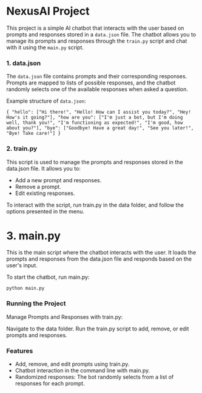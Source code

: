 # NexusAI Project

This project is a simple AI chatbot that interacts with the user based on prompts and responses stored in a `data.json` file. The chatbot allows you to manage its prompts and responses through the `train.py` script and chat with it using the `main.py` script.

### 1. **data.json**

The `data.json` file contains prompts and their corresponding responses. Prompts are mapped to lists of possible responses, and the chatbot randomly selects one of the available responses when asked a question.

Example structure of `data.json`:

`
{
  "hello": ["Hi there!", "Hello! How can I assist you today?", "Hey! How's it going?"],
  "how are you": ["I'm just a bot, but I'm doing well, thank you!", "I'm functioning as expected!", "I'm good, how about you?"],
  "bye": ["Goodbye! Have a great day!", "See you later!", "Bye! Take care!"]
}
`

### 2. train.py

This script is used to manage the prompts and responses stored in the data.json file. It allows you to:

- Add a new prompt and responses.
- Remove a prompt.
- Edit existing responses.

To interact with the script, run train.py in the data folder, and follow the options presented in the menu.

# 3. main.py

This is the main script where the chatbot interacts with the user. It loads the prompts and responses from the data.json file and responds based on the user's input.

To start the chatbot, run main.py:

`python main.py`

### Running the Project
Manage Prompts and Responses with train.py:

Navigate to the data folder.
Run the train.py script to add, remove, or edit prompts and responses.

### Features
- Add, remove, and edit prompts using train.py.
- Chatbot interaction in the command line with main.py.
- Randomized responses: The bot randomly selects from a list of responses for each prompt.
